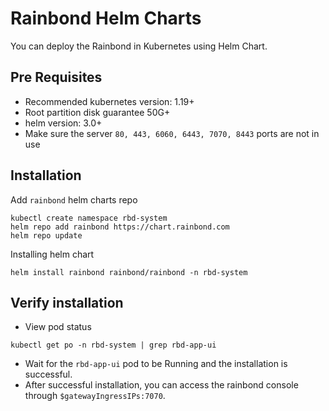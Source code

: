 # Rainbond Helm Charts

You can deploy the Rainbond in Kubernetes using Helm Chart.

## Pre Requisites

* Recommended kubernetes version: 1.19+
* Root partition disk guarantee 50G+
* helm version: 3.0+
* Make sure the server `80, 443, 6060, 6443, 7070, 8443` ports are not in use

## Installation

Add `rainbond` helm charts repo

```
kubectl create namespace rbd-system
helm repo add rainbond https://chart.rainbond.com
helm repo update
```
Installing helm chart

```
helm install rainbond rainbond/rainbond -n rbd-system
```


## Verify installation

* View pod status
```
kubectl get po -n rbd-system | grep rbd-app-ui
```
* Wait for the ``` rbd-app-ui ``` pod to be Running and the installation is successful.
* After successful installation, you can access the rainbond console through `` $gatewayIngressIPs:7070 ``.
